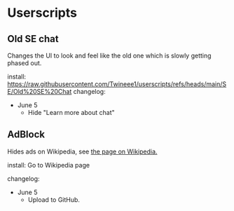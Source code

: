 # Userscripts

## Old SE chat
Changes the UI to look and feel like the old one which is slowly getting phased out.

install: https://raw.githubusercontent.com/Twineee1/userscripts/refs/heads/main/SE/Old%20SE%20Chat
changelog:

- June 5  
  - Hide "Learn more about chat"

## AdBlock
Hides ads on Wikipedia, see [the page on Wikipedia.](en.wikipedia.org/wiki/User:Twineeea/AdBlock)


install: Go to Wikipedia page


changelog:

- June 5
   - Upload to GitHub.
